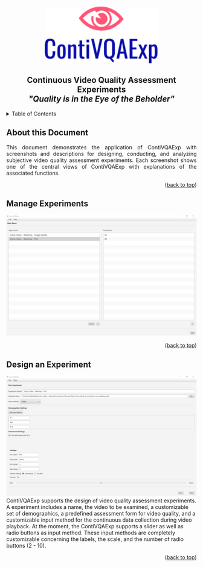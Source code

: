 <!-- PROJECT LOGO -->
<br />
<div align="center">
  <a href="https://github.com/okarras/ContiVQAExp">
    <img src="../src/img/logo.svg" alt="Logo" width="300" height="150">
  </a>

<h2 align="center">Continuous Video Quality Assessment Experiments<br/>
<i>"Quality is in the Eye of the Beholder"</i></h2>
</div>

<!-- TABLE OF CONTENTS -->
<details>
  <summary>Table of Contents</summary>
  <ol>
    <li><a href="#about-this-document">About this Document</a></li>
    <li><a href="#manage-experiments">Manage Experiments</a></li>
    <li><a href="#design-an-experiment">Design an Experiment</a></li>
    <!--<li><a href="#usage">Usage</a></li>
    <li><a href="#publications">Publications</a></li>
    <li><a href="#contributing">Contributing</a></li>
    <li><a href="#license">License</a></li>
    <li><a href="#contact">Contact</a></li>
    <li><a href="#acknowledgments">Acknowledgments</a></li>-->
  </ol>
</details>

<!-- ABOUT THIS DOCUMENT -->
## About this Document
<p align="justify">
    This document demonstrates the application of ContiVQAExp with screenshots and descriptions for designing, conducting, and analyzing subjective video quality assessment experiments. Each screenshot shows one of the central views of ContiVQAExp with explanations of the associated functions.
</p>

<p align="right">(<a href="#top">back to top</a>)</p>

<!-- OVERVIEW OF EXPERIMENTS -->
## Manage Experiments
![GUI - Manage experiments](01_manage_experiments.png)

<p align="right">(<a href="#top">back to top</a>)</p>

<!-- DESIGN EXPERIMENT -->
## Design an Experiment
![GUI - Design an experiment](02_design_experiment.png)
ContiVQAExp supports the design of video quality assessment experiments. A experiment includes a name, the video to be examined, a customizable set of demographics, a predefined assessment form for video quality, and a customizable input method for the continuous data collection during video playback. At the moment, the ContiVQAExp supports a slider as well as radio buttons as input method. These input methods are completely customizable concerning the labels, the scale, and the number of radio buttons (2 - 10).

<p align="right">(<a href="#top">back to top</a>)</p>
